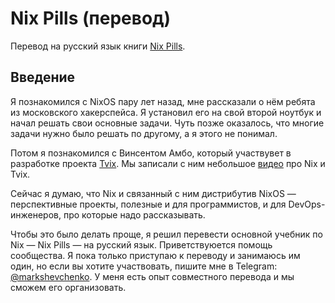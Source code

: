 # Nix Pills (перевод)

Перевод на русский язык книги [Nix Pills](https://github.com/NixOS/nix-pills).

## Введение

Я познакомился с NixOS пару лет назад, мне рассказали о нём ребята из московского хакерспейса. Я установил его на свой второй ноутбук и начал решать свои основные задачи. Чуть позже оказалось, что многие задачи нужно было решать по другому, а я этого не понимал.

Потом я познакомился с Винсентом Амбо, который участвувет в разработке проекта [Tvix](https://tvix.dev/). Мы записали с ним небольшое [видео](https://www.youtube.com/live/0Lhahzs-Wos?si=bHZibvQT9sk316au) про Nix и Tvix.

Сейчас я думаю, что Nix и связанный с ним дистрибутив NixOS — перспективные проекты, полезные и для программистов, и для DevOps-инженеров, про которые надо рассказывать.

Чтобы это было делать проще, я решил перевести основной учебник по Nix — Nix Pills — на русский язык. Приветствуюется помощь сообщества. Я пока только приступаю к переводу и занимаюсь им один, но если вы хотите участвовать, пишите мне в Telegram: [@markshevchenko](https://t.me/markshevchenko). У меня есть опыт совместного перевода и мы сможем его организовать.
